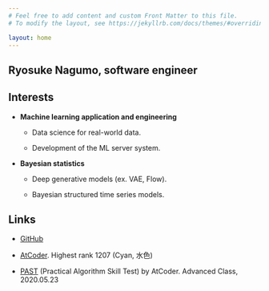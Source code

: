```yaml
---
# Feel free to add content and custom Front Matter to this file.
# To modify the layout, see https://jekyllrb.com/docs/themes/#overriding-theme-defaults

layout: home
---
```


## Ryosuke Nagumo, software engineer

## Interests

* **Machine learning application and engineering**

  * Data science for real-world data.

  * Development of the ML server system.

* **Bayesian statistics**

  * Deep generative models (ex. VAE, Flow).
  
  * Bayesian structured time series models.

## Links

* [GitHub](https://github.com/rnagumo)

* [AtCoder](https://atcoder.jp/users/riocloud). Highest rank 1207 (Cyan, 水色)

* [PAST](https://past.atcoder.jp/) (Practical Algorithm Skill Test) by AtCoder. Advanced Class, 2020.05.23
